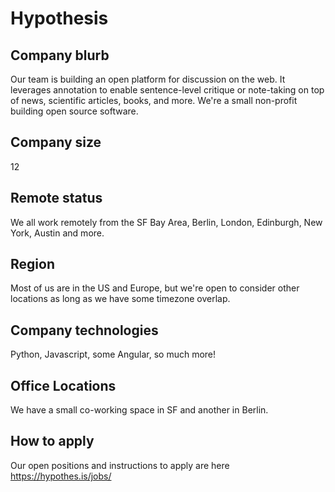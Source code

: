 # Hypothesis

## Company blurb

Our team is building an open platform for discussion on the web. It leverages annotation to enable sentence-level critique or note-taking on top of news, scientific articles, books, and more. We're a small non-profit building open source software.

## Company size

12

## Remote status

We all work remotely from the SF Bay Area, Berlin, London, Edinburgh, New York, Austin and more.

## Region

Most of us are in the US and Europe, but we're open to consider other locations as long as we have some timezone overlap.

## Company technologies

Python, Javascript, some Angular, so much more!

## Office Locations

We have a small co-working space in SF and another in Berlin.

## How to apply

Our open positions and instructions to apply are here https://hypothes.is/jobs/
